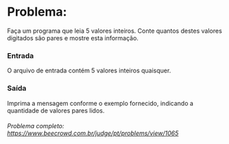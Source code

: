 # Problema:

Faça um programa que leia 5 valores inteiros. Conte quantos destes valores digitados são pares e mostre esta informação.

### Entrada
O arquivo de entrada contém 5 valores inteiros quaisquer.

### Saída
Imprima a mensagem conforme o exemplo fornecido, indicando a quantidade de valores pares lidos.

###### Problema completo: https://www.beecrowd.com.br/judge/pt/problems/view/1065
